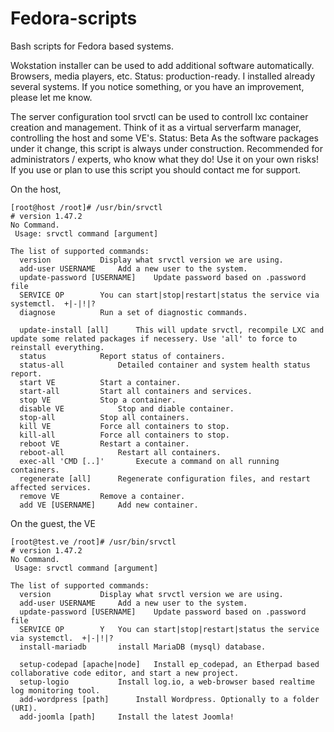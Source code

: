 Fedora-scripts
==============

Bash scripts for Fedora based systems.

Wokstation installer can be used to add additional software automatically. Browsers, media players, etc.
Status: production-ready.
I installed already several systems. 
If you notice something, or you have an improvement, please let me know.


The server configuration tool srvctl can be used to controll lxc container creation and management. 
Think of it as a virtual serverfarm manager, controlling the host and some VE's.
Status: Beta
As the software packages under it change, this script is always under construction. 
Recommended for administrators / experts, who know what they do! Use it on your own risks!
If you use or plan to use this script you should contact me for support.


On the host,
```
[root@host /root]# /usr/bin/srvctl 
# version 1.47.2
No Command.
 Usage:	srvctl command [argument]

The list of supported commands: 
  version			Display what srvctl version we are using. 
  add-user USERNAME		Add a new user to the system. 
  update-password [USERNAME]	Update password based on .password file 
  SERVICE OP		You can start|stop|restart|status the service via systemctl.  +|-|!|? 
  diagnose			Run a set of diagnostic commands. 

  update-install [all]		This will update srvctl, recompile LXC and update some related packages if necessery. Use 'all' to force to reinstall everything. 
  status			Report status of containers. 
  status-all			Detailed container and system health status report. 
  start VE			Start a container. 
  start-all			Start all containers and services. 
  stop VE			Stop a container. 
  disable VE			Stop and diable container. 
  stop-all			Stop all containers. 
  kill VE			Force all containers to stop. 
  kill-all			Force all containers to stop. 
  reboot VE			Restart a container. 
  reboot-all			Restart all containers. 
  exec-all 'CMD [..]'		Execute a command on all running containers. 
  regenerate [all]		Regenerate configuration files, and restart affected services. 
  remove VE			Remove a container. 
  add VE [USERNAME]		Add new container.

```

On the guest, the VE
```
[root@test.ve /root]# /usr/bin/srvctl 
# version 1.47.2
No Command.
 Usage:	srvctl command [argument]

The list of supported commands:
  version			Display what srvctl version we are using.
  add-user USERNAME		Add a new user to the system.
  update-password [USERNAME]	Update password based on .password file
  SERVICE OP		Y	You can start|stop|restart|status the service via systemctl.  +|-|!|?
  install-mariadb		install MariaDB (mysql) database.

  setup-codepad [apache|node]	Install ep_codepad, an Etherpad based collaborative code editor, and start a new project.
  setup-logio			Install log.io, a web-browser based realtime log monitoring tool.
  add-wordpress [path]		Install Wordpress. Optionally to a folder (URI).
  add-joomla [path]		Install the latest Joomla!

```